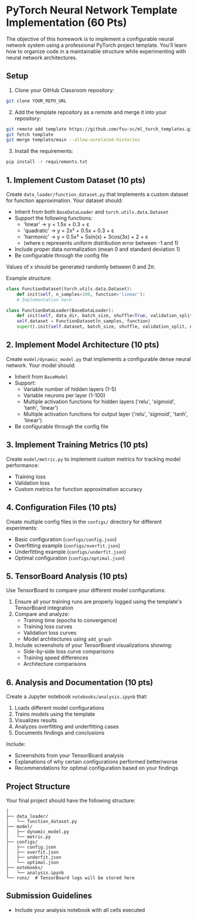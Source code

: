 # PyTorch Neural Network Template Implementation (60 Pts)

The objective of this homework is to implement a configurable neural network system using a professional PyTorch project template. You'll learn how to organize code in a maintainable structure while experimenting with neural network architectures.

## Setup

1. Clone your GitHub Classroom repository:

```bash
git clone YOUR_REPO_URL
```

2. Add the template repository as a remote and merge it into your repository:

```bash
git remote add template https://github.com/fsu-sc/ml_torch_templates.git
git fetch template
git merge template/main --allow-unrelated-histories
```

3. Install the requirements:

```bash
pip install -r requirements.txt
```

## 1. Implement Custom Dataset (10 pts)
Create `data_loader/function_dataset.py` that implements a custom dataset for function approximation. Your dataset should:

- Inherit from both `BaseDataLoader` and `torch.utils.data.Dataset`
- Support the following functions:
  - 'linear' → y = 1.5x + 0.3 + ε
  - 'quadratic' → y = 2x² + 0.5x + 0.3 + ε
  - 'harmonic' → y = 0.5x² + 5sin(x) + 3cos(3x) + 2 + ε
  - (where ε represents uniform distribution error between -1 and 1)
- Include proper data normalization (mean 0 and standard deviation 1)
- Be configurable through the config file

Values of x should be generated randomly between 0 and 2π.

Example structure:
```python
class FunctionDataset(torch.utils.data.Dataset):
    def init(self, n_samples=100, function='linear'):
    # Implementation here

class FunctionDataLoader(BaseDataLoader):
    def init(self, data_dir, batch_size, shuffle=True, validation_split=0.0, num_workers=1, function='linear', n_samples=100):
    self.dataset = FunctionDataset(n_samples, function)
    super().init(self.dataset, batch_size, shuffle, validation_split, num_workers)
```

## 2. Implement Model Architecture (10 pts)
Create `model/dynamic_model.py` that implements a configurable dense neural network. Your model should:

- Inherit from `BaseModel`
- Support:
  - Variable number of hidden layers (1-5)
  - Variable neurons per layer (1-100)
  - Multiple activation functions for hidden layers ('relu', 'sigmoid', 'tanh', 'linear')
  - Multiple activation functions for output layer ('relu', 'sigmoid', 'tanh', 'linear')
- Be configurable through the config file

## 3. Implement Training Metrics (10 pts)
Create `model/metric.py` to implement custom metrics for tracking model performance:

- Training loss
- Validation loss
- Custom metrics for function approximation accuracy

## 4. Configuration Files (10 pts)
Create multiple config files in the `configs/` directory for different experiments:

- Basic configuration (`configs/config.json`)
- Overfitting example (`configs/overfit.json`)
- Underfitting example (`configs/underfit.json`)
- Optimal configuration (`configs/optimal.json`)

## 5. TensorBoard Analysis (10 pts)
Use TensorBoard to compare your different model configurations:

1. Ensure all your training runs are properly logged using the template's TensorBoard integration
2. Compare and analyze:
   - Training time (epochs to convergence)
   - Training loss curves
   - Validation loss curves
   - Model architectures using `add_graph`
3. Include screenshots of your TensorBoard visualizations showing:
   - Side-by-side loss curve comparisons
   - Training speed differences
   - Architecture comparisons

## 6. Analysis and Documentation (10 pts)
Create a Jupyter notebook `notebooks/analysis.ipynb` that:

1. Loads different model configurations
2. Trains models using the template
3. Visualizes results
4. Analyzes overfitting and underfitting cases
5. Documents findings and conclusions

Include:
- Screenshots from your TensorBoard analysis
- Explanations of why certain configurations performed better/worse
- Recommendations for optimal configuration based on your findings

## Project Structure
Your final project should have the following structure:

```project/
│
├── data_loader/
│   └── function_dataset.py
├── model/
│   ├── dynamic_model.py
│   └── metric.py
├── configs/
│   ├── config.json
│   ├── overfit.json
│   ├── underfit.json
│   └── optimal.json
├── notebooks/
│   └── analysis.ipynb
└── runs/  # TensorBoard logs will be stored here
```

## Submission Guidelines
- Include your analysis notebook with all cells executed

